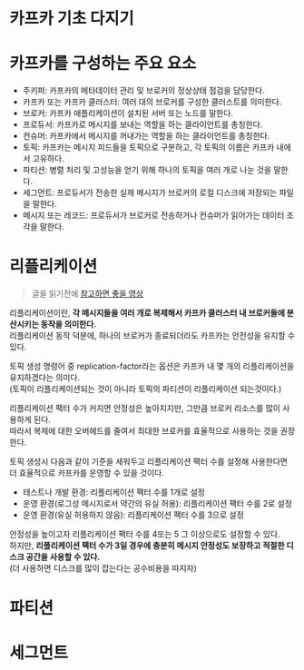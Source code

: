 # 카프카 기초 다지기   
# 카프카를 구성하는 주요 요소   

* 주키퍼: 카프카의 메타데이터 관리 및 브로커의 정상상태 점검을 담당한다.       
* 카프카 또는 카프카 클러스터: 여러 대의 브로커를 구성한 클러스트를 의미한다.         
* 브로커: 카프카 애플리케이션이 설치된 서버 또는 노드를 말한다.          
* 프로듀서: 카프카로 메시지를 보내는 역할을 하는 클라이언트를 총칭한다.           
* 컨슈머: 카프카에서 메시지를 꺼내가는 역할을 하는 클라이언트를 총칭한다.      
* 토픽: 카프카는 메시지 피드들을 토픽으로 구분하고, 각 토픽의 이름은 카프카 내에서 고유하다.         
* 파티션: 병렬 처리 및 고성능을 얻기 위해 하나의 토픽을 여러 개로 나눈 것을 말한다.     
* 세그먼트: 프로듀서가 전송한 실제 메시지가 브로커의 로컬 디스크에 저장되는 파일을 말한다.     
* 메시지 또는 레코드: 프로듀서가 브로커로 전송하거나 컨슈머가 읽어가는 데이터 조각을 말한다.   

# 리플리케이션   
> 글을 읽기전에 [참고하면 좋을 영상](https://www.youtube.com/watch?v=qpEEoGpWVig&ab_channel=%EB%8D%B0%EB%B8%8C%EC%9B%90%EC%98%81DVWY)
     
리플리케이션이란, **각 메시지들을 여러 개로 복제해서 카프카 클러스터 내 브로커들에 분산시키는 동작을 의미한다.**        
리플리케이션 동작 덕분에, 하나의 브로커가 종료되더라도 카프카는 안전성을 유지할 수 있다.    
  
토픽 생성 명령어 중 replication-factor라는 옵션은 카프카 내 몇 개의 리플리케이션을 유지하겠다는 의미다.     
(토픽이 리플리케이션되는 것이 아니라 토픽의 파티션이 리플리케이션 되는것이다.)     

리플리케이션 팩터 수가 커지면 안정성은 높아지지만, 그만큼 브로커 리소스를 많이 사용하게 된다.     
따라서 복제에 대한 오버헤드를 줄여서 최대한 브로커를 효율적으로 사용하는 것을 권장한다.   
  
토픽 생성시 다음과 같이 기준을 세워두고 리플리케이션 팩터 수를 설정해 사용한다면 더 효율적으로 카프카를 운영할 수 있을 것이다.     
      
* 테스트나 개발 환경: 리플리케이션 팩터 수를 1개로 설정         
* 운영 환경(로그성 메시지로서 약간의 유실 허용): 리플리케이션 팩터 수를 2로 설정       
* 운영 환경(유실 허용하지 않음): 리플리케이션 팩터 수를 3으로 설정     
    
안정성을 높이고자 리플리케이션 팩터 수를 4또는 5 그 이상으로도 설정할 수 있다.       
하지만, **리플리케이션 팩터 수가 3일 경우에 충분히 메시지 안정성도 보장하고 적절한 디스크 공간을 사용할 수 있다.**    
(더 사용하면 디스크를 많이 잡는다는 공수비용을 따지자)   

# 파티션   
# 세그먼트  

